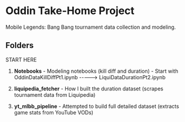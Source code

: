 # Oddin Take-Home Project

Mobile Legends: Bang Bang tournament data collection and modeling.


## Folders
START HERE

1) **Notebooks** - Modeling notebooks (kill diff and duration)
              - Start with OddinDataKillDiffPt1.ipynb -----> LiquiDataDurationPt2.ipynb

2) **liquipedia_fetcher** - How I built the duration dataset (scrapes tournament data from Liquipedia)

3) **yt_mlbb_pipeline** - Attempted to build full detailed dataset (extracts game stats from YouTube VODs)





